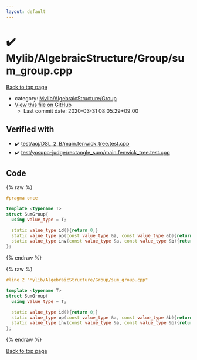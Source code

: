 ```yaml
---
layout: default
---
```


<!-- mathjax config similar to math.stackexchange -->
<script type="text/javascript" async
  src="https://cdnjs.cloudflare.com/ajax/libs/mathjax/2.7.5/MathJax.js?config=TeX-MML-AM_CHTML">
</script>
<script type="text/x-mathjax-config">
  MathJax.Hub.Config({
    TeX: { equationNumbers: { autoNumber: "AMS" }},
    tex2jax: {
      inlineMath: [ ['$','$'] ],
      processEscapes: true
    },
    "HTML-CSS": { matchFontHeight: false },
    displayAlign: "left",
    displayIndent: "2em"
  });
</script>

<script type="text/javascript" src="https://cdnjs.cloudflare.com/ajax/libs/jquery/3.4.1/jquery.min.js"></script>
<script src="https://cdn.jsdelivr.net/npm/jquery-balloon-js@1.1.2/jquery.balloon.min.js" integrity="sha256-ZEYs9VrgAeNuPvs15E39OsyOJaIkXEEt10fzxJ20+2I=" crossorigin="anonymous"></script>
<script type="text/javascript" src="../../../../assets/js/copy-button.js"></script>
<link rel="stylesheet" href="../../../../assets/css/copy-button.css" />


# :heavy_check_mark: Mylib/AlgebraicStructure/Group/sum_group.cpp

<a href="../../../../index.html">Back to top page</a>

* category: <a href="../../../../index.html#a11cf6f4bd6e76e33e4d7136e3eb98bc">Mylib/AlgebraicStructure/Group</a>
* <a href="{{ site.github.repository_url }}/blob/master/Mylib/AlgebraicStructure/Group/sum_group.cpp">View this file on GitHub</a>
    - Last commit date: 2020-03-31 08:05:29+09:00




## Verified with

* :heavy_check_mark: <a href="../../../../verify/test/aoj/DSL_2_B/main.fenwick_tree.test.cpp.html">test/aoj/DSL_2_B/main.fenwick_tree.test.cpp</a>
* :heavy_check_mark: <a href="../../../../verify/test/yosupo-judge/rectangle_sum/main.fenwick_tree.test.cpp.html">test/yosupo-judge/rectangle_sum/main.fenwick_tree.test.cpp</a>


## Code

<a id="unbundled"></a>
{% raw %}
```cpp
#pragma once

template <typename T>
struct SumGroup{
  using value_type = T;

  static value_type id(){return 0;}
  static value_type op(const value_type &a, const value_type &b){return a + b;}
  static value_type inv(const value_type &a, const value_type &b){return a - b;}
};

```
{% endraw %}

<a id="bundled"></a>
{% raw %}
```cpp
#line 2 "Mylib/AlgebraicStructure/Group/sum_group.cpp"

template <typename T>
struct SumGroup{
  using value_type = T;

  static value_type id(){return 0;}
  static value_type op(const value_type &a, const value_type &b){return a + b;}
  static value_type inv(const value_type &a, const value_type &b){return a - b;}
};

```
{% endraw %}

<a href="../../../../index.html">Back to top page</a>

